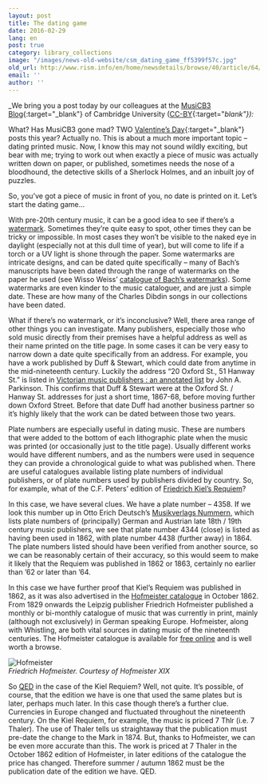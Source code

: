 ```yaml
---
layout: post
title: The dating game
date: 2016-02-29
lang: en
post: true
category: library_collections
image: "/images/news-old-website/csm_dating_game_ff5399f57c.jpg"
old_url: http://www.rism.info/en/home/newsdetails/browse/40/article/64/the-dating-game.html
email: ''
author: ''
---
```


_We bring you a post today by our colleagues at the [MusiCB3 Blog](https://musicb3.wordpress.com/2016/02/19/the-dating-game/){:target="_blank"} of Cambridge University ([CC-BY](https://creativecommons.org/licenses/by/2.0/){:target="_blank"}):_

What? Has MusiCB3 gone mad? TWO [Valentine’s Day](https://musicb3.wordpress.com/2016/02/12/valentines-day-at-musicb3/){:target="_blank"} posts this year? Actually no. This is about a much more important topic – dating printed music. Now, I know this may not sound wildly exciting, but bear with me; trying to work out when exactly a piece of music was actually written down on paper, or published, sometimes needs the nose of a bloodhound, the detective skills of a Sherlock Holmes, and an inbuilt joy of puzzles.

So, you’ve got a piece of music in front of you, no date is printed on it. Let’s start the dating game…

With pre-20th century music, it can be a good idea to see if there’s a [watermark](https://web.archive.org/web/20160617070320/https://www.lib.utexas.edu/engin/trademark/timeline/ren/watermarks.html). Sometimes they’re quite easy to spot, other times they can be tricky or impossible. In most cases they won’t be visible to the naked eye in daylight (especially not at this dull time of year), but will come to life if a torch or a UV light is shone through the paper. Some watermarks are intricate designs, and can be dated quite specifically – many of Bach’s manuscripts have been dated through the range of watermarks on the paper he used (see Wisso Weiss’ [catalogue of Bach’s watermarks](http://ul-newton.lib.cam.ac.uk/vwebv/holdingsInfo?bibId=3369072)). Some watermarks are even kinder to the music cataloguer, and are just a simple date. These are how many of the Charles Dibdin songs in our collections have been dated.

What if there’s no watermark, or it’s inconclusive? Well, there area range of other things you can investigate. Many publishers, especially those who sold music directly from their premises have a helpful address as well as their name printed on the title page. In some cases it can be very easy to narrow down a date quite specifically from an address. For example, you have a work published by Duff & Stewart, which could date from anytime in the mid-nineteenth century. Luckily the address “20 Oxford St., 51 Hanway St.” is listed in [Victorian music publishers : an annotated list](http://ul-newton.lib.cam.ac.uk/vwebv/holdingsInfo?bibId=1073032) by John A. Parkinson. This confirms that Duff & Stewart were at the Oxford St. / Hanway St. addresses for just a short time, 1867-68, before moving further down Oxford Street. Before that date Duff had another business partner so it’s highly likely that the work can be dated between those two years.

Plate numbers are especially useful in dating music. These are numbers that were added to the bottom of each lithographic plate when the music was printed (or occasionally just to the title page). Usually different works would have different numbers, and as the numbers were used in sequence they can provide a chronological guide to what was published when. There are useful catalogues available listing plate numbers of individual publishers, or of plate numbers used by publishers divided by country. So, for example, what of the C.F. Peters’ edition of [Friedrich Kiel’s Requiem](http://ul-newton.lib.cam.ac.uk/vwebv/holdingsInfo?bibId=5014078)?

In this case, we have several clues. We have a plate number – 4358. If we look this number up in Otto Erich Deutsch’s [Musikverlags Nummern](http://ul-newton.lib.cam.ac.uk/vwebv/holdingsInfo?bibId=3361172), which lists plate numbers of (principally) German and Austrian late 18th / 19th century music publishers, we see that plate number 4344 (close) is listed as having been used in 1862, with plate number 4438 (further away) in 1864. The plate numbers listed should have been verified from another source, so we can be reasonably certain of their accuracy, so this would seem to make it likely that the Requiem was published in 1862 or 1863, certainly no earlier than ’62 or later than ’64.

In this case we have further proof that Kiel’s Requiem was published in 1862, as it was also advertised in the [Hofmeister catalogue](http://anno.onb.ac.at/cgi-content/anno-buch?apm=0&aid=1000001&bd=0001862&teil=0203&seite=00000200&zoom=1) in October 1862. From 1829 onwards the Leipzig publisher Friedrich Hofmeister published a monthly or bi-monthly catalogue of music that was currently in print, mainly (although not exclusively) in German speaking Europe. Hofmeister, along with Whistling, are both vital sources in dating music of the nineteenth centuries. The Hofmeister catalogue is available for [free online](http://www.hofmeister.rhul.ac.uk/2008/index.html) and is well worth a browse.

![Hofmeister](https://musicb3.files.wordpress.com/2016/02/hofmeister.jpg?w=300&h=285)  
_Friedrich Hofmeister. Courtesy of Hofmeister XIX_

So [QED](https://en.wikipedia.org/wiki/Q.E.D.) in the case of the Kiel Requiem? Well, not quite. It’s possible, of course, that the edition we have is one that used the same plates but is later, perhaps much later. In this case though there’s a further clue. Currencies in Europe changed and fluctuated throughout the nineteenth century. On the Kiel Requiem, for example, the music is priced 7 Thlr (i.e. 7 Thaler). The use of Thaler tells us straightaway that the publication must pre-date the change to the Mark in 1874. But, thanks to Hofmeister, we can be even more accurate than this. The work is priced at 7 Thaler in the October 1862 edition of Hofmeister, in later editions of the catalogue the price has changed. Therefore summer / autumn 1862 must be the publication date of the edition we have. QED.
